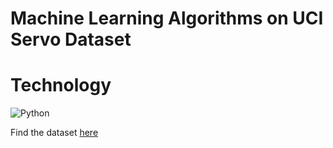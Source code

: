 # Machine Learning Algorithms on UCI Servo Dataset

# Technology

![Python](https://img.shields.io/badge/python-3670A0?style=for-the-badge&logo=python&logoColor=ffdd54)

Find the dataset [here](https://archive.ics.uci.edu/ml/datasets/Servo)
